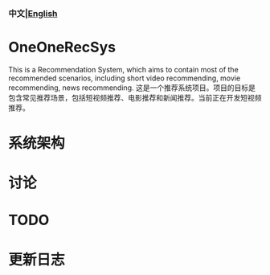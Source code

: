 ### 中文|[English](./README_EN.md)
# OneOneRecSys
This is a Recommendation System, which aims to contain most of the recommended scenarios, including short video recommending, movie recommending, news recommending.
这是一个推荐系统项目。项目的目标是包含常见推荐场景，包括短视频推荐、电影推荐和新闻推荐。当前正在开发短视频推荐。
# 系统架构

# 讨论
# TODO
# 更新日志
